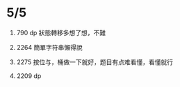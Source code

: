 # 5/5
1. 790
    dp 狀態轉移多想了想，不難

2. 2264
    簡單字符串懶得說

3. 2275
    按位与，桶做一下就好，题目有点难看懂，看懂就行

4. 2209
    dp
